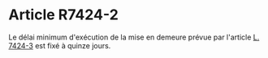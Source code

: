 # Article R7424-2

  
Le délai minimum d'exécution de la mise en demeure prévue par l'article [L. 7424-3][1] est fixé à quinze jours.

 [1]: /affichCodeArticle.do?cidTexte=LEGITEXT000006072050&idArticle=LEGIARTI000006904784&dateTexte=&categorieLien=cid